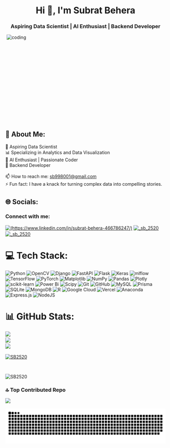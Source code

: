 <h1 align="center">Hi 👋, I'm Subrat Behera</h1>
<h3 align="center">Aspiring Data Scientist | AI Enthusiast | Backend Developer</h3>

<img align="right" alt="coding" width="500" height="300" src="https://www.lambdatest.com/resources/images/ezgif.com-gif-maker-16.gif">

## 💫 About Me:
🌱 Aspiring Data Scientist<br>📊 Specializing in Analytics and Data Visualization<br>🤖 AI Enthusiast | Passionate Coder<br>🔧 Backend Developer<br><br>📫 How to reach me: sb998001@gmail.com<br>⚡ Fun fact: I have a knack for turning complex data into compelling stories.


## 🌐 Socials:
<h3 align="left">Connect with me:</h3>
<p align="left">
<a href="https://www.linkedin.com/in/subrat-behera-466786247/" target="blank"><img align="center" src="https://raw.githubusercontent.com/rahuldkjain/github-profile-readme-generator/master/src/images/icons/Social/linked-in-alt.svg" alt="(https://www.linkedin.com/in/subrat-behera-466786247/)" height="30" width="40" /></a>
<a href="https://www.instagram.com/_sb_2520/" target="blank"><img align="center" src="https://raw.githubusercontent.com/rahuldkjain/github-profile-readme-generator/master/src/images/icons/Social/instagram.svg" alt="_sb_2520" height="30" width="40" /></a>
<a href="https://leetcode.com/_sb_2520/" target="blank"><img align="center" src="https://raw.githubusercontent.com/rahuldkjain/github-profile-readme-generator/master/src/images/icons/Social/leet-code.svg" alt="_sb_2520" height="30" width="40" /></a>
</p>

# 💻 Tech Stack:
![Python](https://img.shields.io/badge/python-3670A0?style=for-the-badge&logo=python&logoColor=ffdd54) ![OpenCV](https://img.shields.io/badge/opencv-%23white.svg?style=for-the-badge&logo=opencv&logoColor=white) ![Django](https://img.shields.io/badge/django-%23092E20.svg?style=for-the-badge&logo=django&logoColor=white) ![FastAPI](https://img.shields.io/badge/FastAPI-005571?style=for-the-badge&logo=fastapi) ![Flask](https://img.shields.io/badge/flask-%23000.svg?style=for-the-badge&logo=flask&logoColor=white) ![Keras](https://img.shields.io/badge/Keras-%23D00000.svg?style=for-the-badge&logo=Keras&logoColor=white) ![mlflow](https://img.shields.io/badge/mlflow-%23d9ead3.svg?style=for-the-badge&logo=numpy&logoColor=blue) ![TensorFlow](https://img.shields.io/badge/TensorFlow-%23FF6F00.svg?style=for-the-badge&logo=TensorFlow&logoColor=white) ![PyTorch](https://img.shields.io/badge/PyTorch-%23EE4C2C.svg?style=for-the-badge&logo=PyTorch&logoColor=white) ![Matplotlib](https://img.shields.io/badge/Matplotlib-%23ffffff.svg?style=for-the-badge&logo=Matplotlib&logoColor=black) ![NumPy](https://img.shields.io/badge/numpy-%23013243.svg?style=for-the-badge&logo=numpy&logoColor=white) ![Pandas](https://img.shields.io/badge/pandas-%23150458.svg?style=for-the-badge&logo=pandas&logoColor=white) ![Plotly](https://img.shields.io/badge/Plotly-%233F4F75.svg?style=for-the-badge&logo=plotly&logoColor=white) ![scikit-learn](https://img.shields.io/badge/scikit--learn-%23F7931E.svg?style=for-the-badge&logo=scikit-learn&logoColor=white) ![Power Bi](https://img.shields.io/badge/power_bi-F2C811?style=for-the-badge&logo=powerbi&logoColor=black) ![Scipy](https://img.shields.io/badge/SciPy-%230C55A5.svg?style=for-the-badge&logo=scipy&logoColor=%white) ![Git](https://img.shields.io/badge/git-%23F05033.svg?style=for-the-badge&logo=git&logoColor=white) ![GitHub](https://img.shields.io/badge/github-%23121011.svg?style=for-the-badge&logo=github&logoColor=white) ![MySQL](https://img.shields.io/badge/mysql-4479A1.svg?style=for-the-badge&logo=mysql&logoColor=white) ![Prisma](https://img.shields.io/badge/Prisma-3982CE?style=for-the-badge&logo=Prisma&logoColor=white) ![SQLite](https://img.shields.io/badge/sqlite-%2307405e.svg?style=for-the-badge&logo=sqlite&logoColor=white) ![MongoDB](https://img.shields.io/badge/MongoDB-%234ea94b.svg?style=for-the-badge&logo=mongodb&logoColor=white) ![R](https://img.shields.io/badge/r-%23276DC3.svg?style=for-the-badge&logo=r&logoColor=white) ![Google Cloud](https://img.shields.io/badge/GoogleCloud-%234285F4.svg?style=for-the-badge&logo=google-cloud&logoColor=white) ![Vercel](https://img.shields.io/badge/vercel-%23000000.svg?style=for-the-badge&logo=vercel&logoColor=white) ![Anaconda](https://img.shields.io/badge/Anaconda-%2344A833.svg?style=for-the-badge&logo=anaconda&logoColor=white) ![Express.js](https://img.shields.io/badge/express.js-%23404d59.svg?style=for-the-badge&logo=express&logoColor=%2361DAFB) ![NodeJS](https://img.shields.io/badge/node.js-6DA55F?style=for-the-badge&logo=node.js&logoColor=white)
# 📊 GitHub Stats:
![](https://github-readme-stats.vercel.app/api?username=SB2520&theme=radical&hide_border=false&include_all_commits=false&count_private=false)<br/>
![](https://github-readme-streak-stats.herokuapp.com/?user=SB2520&theme=radical&hide_border=false)<br/>
![](https://github-readme-stats.vercel.app/api/top-langs/?username=SB2520&theme=radical&hide_border=false&include_all_commits=false&count_private=false&layout=compact)



<p align="left"> <a href="https://github.com/ryo-ma/github-profile-trophy"><img src="https://github-profile-trophy.vercel.app/?username=SB2520" alt="SB2520" /></a> </p>

<p align="left"> <a href="https://twitter.com/" target="blank"><img src="https://img.shields.io/twitter/follow/?logo=twitter&style=for-the-badge" alt="" /></a> </p>


<p align="left"> <img src="https://komarev.com/ghpvc/?username=SB2520&label=Profile%20views&color=0e75b6&style=flat" alt="SB2520" /> </p>



### 🔝 Top Contributed Repo
![](https://github-contributor-stats.vercel.app/api?username=SB2520&limit=5&theme=dark&combine_all_yearly_contributions=true)



<img src="https://github.com/Platane/snk/raw/output/github-contribution-grid-snake.svg" alt="e" style="max-width: 100%;">
<!-- Proudly created with GPRM ( https://gprm.itsvg.in ) -->
